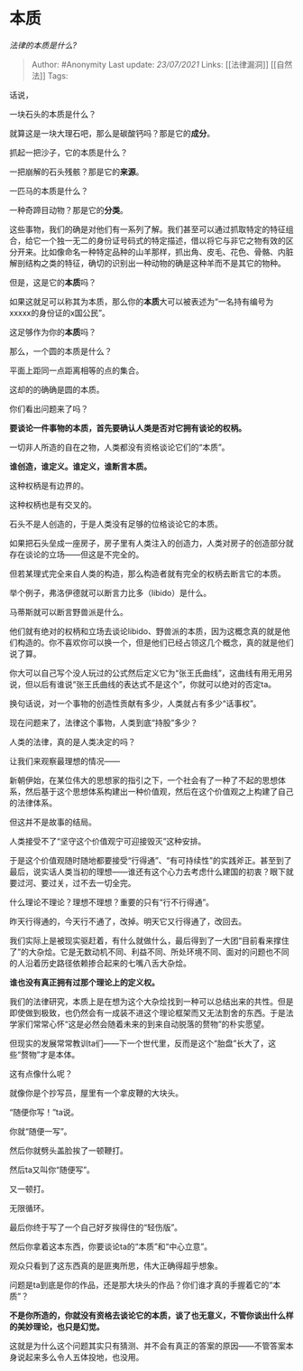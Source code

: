 # 本质
*法律的本质是什么?*

> Author: #Anonymity
Last update: *23/07/2021* 
Links: [[法律漏洞]] [[自然法]]
Tags:  

 
话说，

一块石头的本质是什么？

就算这是一块大理石吧，那么是碳酸钙吗？那是它的**成分**。

  


抓起一把沙子，它的本质是什么？

一把崩解的石头残骸？那是它的**来源**。

  


一匹马的本质是什么？

一种奇蹄目动物？那是它的**分类**。

  


这些事物，我们的确是对他们有一系列了解。我们甚至可以通过抓取特定的特征组合，给它一个独一无二的身份证号码式的特定描述，借以将它与非它之物有效的区分开来。比如像命名一种特定品种的山羊那样，抓出角、皮毛、花色、骨骼、内脏解剖结构之类的特征，确切的识别出一种动物的确是这种羊而不是其它的物种。

  


但是，这是它的**本质**吗？

如果这就足可以称其为本质，那么你的**本质**大可以被表述为“一名持有编号为xxxxx的身份证的x国公民”。

这足够作为你的**本质**吗？

  


那么，一个圆的本质是什么？

平面上距同一点距离相等的点的集合。

这却的的确确是圆的本质。

  


你们看出问题来了吗？

**要谈论一件事物的本质，首先要确认人类是否对它拥有谈论的权柄。**

一切非人所造的自在之物，人类都没有资格谈论它们的“本质”。

**谁创造，谁定义。谁定义，谁断言本质。**

这种权柄是有边界的。

这种权柄也是有交叉的。

石头不是人创造的，于是人类没有足够的位格谈论它的本质。

如果把石头垒成一座房子，房子里有人类注入的创造力，人类对房子的创造部分就存在谈论的立场——但这是不完全的。

但若某理式完全来自人类的构造，那么构造者就有完全的权柄去断言它的本质。

举个例子，弗洛伊德就可以断言力比多（libido）是什么。

马蒂斯就可以断言野兽派是什么。

他们就有绝对的权柄和立场去谈论libido、野兽派的本质，因为这概念真的就是他们构造的。你不喜欢你可以换一个，但是他们已经占领这几个概念，真的就是他们说了算。

你大可以自己写个没人玩过的公式然后定义它为“张王氏曲线”，这曲线有用无用另说，但以后有谁说“张王氏曲线的表达式不是这个”，你就可以绝对的否定ta。

换句话说，对一个事物的创造性贡献有多少，人类就占有多少“话事权”。

现在问题来了，法律这个事物，人类到底“持股”多少？

人类的法律，真的是人类决定的吗？

让我们来观察最理想的情况——

新朝伊始，在某位伟大的思想家的指引之下，一个社会有了一种了不起的思想体系，然后基于这个思想体系构建出一种价值观，然后在这个价值观之上构建了自己的法律体系。

但这并不是故事的结局。

人类接受不了“坚守这个价值观宁可迎接毁灭”这种安排。

于是这个价值观随时随地都要接受“行得通”、“有可持续性”的实践斧正。甚至到了最后，说实话人类当初的理想——谁还有这个心力去考虑什么建国的初衷？眼下就要过河、要过关，过不去一切全完。

什么理论不理论？理想不理想？重要的只有“行不行得通”。

昨天行得通的，今天行不通了，改掉。明天它又行得通了，改回去。

我们实际上是被现实驱赶着，有什么就做什么，最后得到了一大团“目前看来撑住了”的大杂烩。它是无数动机不同、利益不同、所处环境不同、面对的问题也不同的人沿着历史路径依赖掺合起来的七嘴八舌大杂烩。

**谁也没有真正拥有过那个理论上的定义权。**

我们的法律研究，本质上是在想为这个大杂烩找到一种可以总结出来的共性。但是即使做到极致，也仍然会有一成装不进这个理论框架而又无法割舍的东西。于是法学家们常常心怀“这是必然会随着未来的到来自动脱落的赘物”的朴实愿望。

但现实的发展常常教训ta们——下一个世代里，反而是这个“胎盘”长大了，这些“赘物”才是本体。

这有点像什么呢？

就像你是个抄写员，屋里有一个拿皮鞭的大块头。

“随便你写！”ta说。

你就“随便一写”。

然后你就劈头盖脸挨了一顿鞭打。

然后ta又叫你“随便写”。

又一顿打。

无限循环。

最后你终于写了一个自己好歹挨得住的“轻伤版”。

然后你拿着这本东西，你要谈论ta的“本质”和“中心立意”。

观众只看到了这东西真的是匪夷所思，伟大正确得超乎想象。

问题是ta到底是你的作品，还是那大块头的作品？你们谁才真的手握着它的“本质”？

**不是你所造的，你就没有资格去谈论它的本质，谈了也无意义，不管你谈出什么样的美妙理论，也只是幻觉。**

这就是为什么这个问题其实只有猜测、并不会有真正的答案的原因——不管答案本身说起来多么令人五体投地，也没用。



